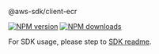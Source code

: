 @aws-sdk/client-ecr

[![NPM version](https://img.shields.io/npm/v/@aws-sdk/client-ecr/beta.svg)](https://www.npmjs.com/package/@aws-sdk/client-ecr)
[![NPM downloads](https://img.shields.io/npm/dm/@aws-sdk/client-ecr.svg)](https://www.npmjs.com/package/@aws-sdk/client-ecr)

For SDK usage, please step to [SDK readme](https://github.com/aws/aws-sdk-js-v3).
